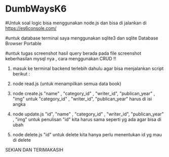 # DumbWaysK6

#Untuk soal logic bisa menggunakan node.js dan bisa di jalankan di https://es6console.com/

#untuk database terminal saya menggunakan sqlite3 dan sqlite Database Browser Portable

#untuk tugas screenshot hasil query berada pada file screenshot keberhasilan mysql nya , 
cara menggunakan CRUD !! 

1. masuk ke terminal backend terlebih dahulu agar bisa menjalankan script berikut :

2. node read.js (untuk menampilkan semua data book)

3. node create.js "name" , "category_id" , "writer_id", "publican_year" , "img" 
    untuk  "category_id" , "writer_id", "publican_year" harus di isi angka
    
4. node update.js "id",  "name" , "category_id" , "writer_id", "publican_year" , "img" 
    untuk penulisan "id" kita harus sama seperti yg ada agar bisa di ubah 
    
5. node delete.js "id" 
    untuk delete kita hanya perlu menentukan id yg mau di delete
    
    
    
SEKIAN DAN TERIMAKASIH
